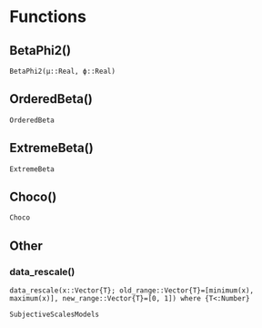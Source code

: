 # Functions

## BetaPhi2()

```@docs
BetaPhi2(μ::Real, ϕ::Real)
```

## OrderedBeta()

```@docs
OrderedBeta
```


## ExtremeBeta()

```@docs
ExtremeBeta
```


## Choco()

```@docs
Choco
```

## Other

### data_rescale()

```@docs
data_rescale(x::Vector{T}; old_range::Vector{T}=[minimum(x), maximum(x)], new_range::Vector{T}=[0, 1]) where {T<:Number}
```

```@docs
SubjectiveScalesModels
```